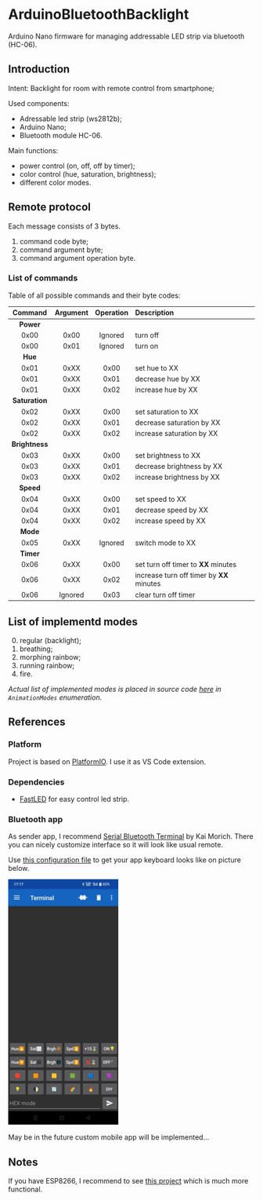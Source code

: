 # ArduinoBluetoothBacklight

Arduino Nano firmware for managing addressable LED strip via bluetooth (HC-06).

## Introduction
Intent: Backlight for room with remote control from smartphone;

Used components:
- Adressable led strip (ws2812b);
- Arduino Nano;
- Bluetooth module HC-06.

Main functions:
- power control (on, off, off  by timer);
- color control (hue, saturation, brightness);
- different color modes.

## Remote protocol
Each message consists of 3 bytes.
1. command code byte;
2. command argument byte;
3. command argument operation byte.

### List of commands
Table of all possible commands and their byte codes:

| Command | Argument | Operation | Description |
| :---: | :---: | :---: | :--- |
| **Power** ||||
| 0x00 | 0x00 | Ignored | turn off |
| 0x00 | 0x01 | Ignored | turn on |
| **Hue** ||||
| 0x01 | 0xXX | 0x00 | set hue to XX |
| 0x01 | 0xXX | 0x01 | decrease hue by XX |
| 0x01 | 0xXX | 0x02 | increase hue by XX |
| **Saturation** ||||
| 0x02 | 0xXX | 0x00 | set saturation to XX |
| 0x02 | 0xXX | 0x01 | decrease saturation by XX |
| 0x02 | 0xXX | 0x02 | increase saturation by XX |
| **Brightness** ||||
| 0x03 | 0xXX | 0x00 | set brightness to XX |
| 0x03 | 0xXX | 0x01 | decrease brightness by XX |
| 0x03 | 0xXX | 0x02 | increase brightness by XX |
| **Speed** ||||
| 0x04 | 0xXX | 0x00 | set speed to XX |
| 0x04 | 0xXX | 0x01 | decrease speed by XX |
| 0x04 | 0xXX | 0x02 | increase speed by XX |
| **Mode** ||||
| 0x05 | 0xXX | Ignored | switch mode to XX |
| **Timer** ||||
| 0x06 | 0xXX | 0x00 | set turn off timer to **XX** minutes |
| 0x06 | 0xXX | 0x02 | increase turn off timer by **XX** minutes |
| 0x06 | Ignored | 0x03 | clear turn off timer |

## List of implementd modes
0. regular (backlight);
1. breathing;
2. morphing rainbow;
3. running rainbow;
4. fire.

*Actual list of implemented modes is placed in source code [here](./lib/LedStrip/LedStrip.hpp) in `AnimationModes` enumeration.*

## References
### Platform
Project is based on [PlatformIO](https://platformio.org/). I use it as VS Code extension.

### Dependencies
- [FastLED](https://github.com/FastLED/FastLED) for easy control led strip. 

### Bluetooth app
As sender app, I recommend [Serial Bluetooth Terminal](https://play.google.com/store/apps/details?id=de.kai_morich.serial_bluetooth_terminal) by Kai Morich. There you can nicely customize interface so it will look like usual remote. 

Use [this configuration file](./bluetooth/keyboard_config.txt) to get your app keyboard looks like on picture below.

<img src="./bluetooth/keyboard_demo.jpg" height="500px" />

May be in the future custom mobile app will be implemented...

## Notes
If you have ESP8266, I recommend to see [this project](https://github.com/Aircoookie/WLED) which is much more functional.
